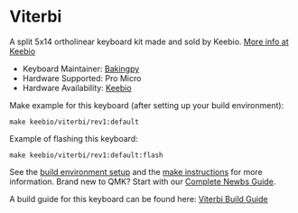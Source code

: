 # Viterbi

A split 5x14 ortholinear keyboard kit made and sold by Keebio. [More info at Keebio](https://keeb.io)

* Keyboard Maintainer: [Bakingpy](https://github.com/nooges)
* Hardware Supported: Pro Micro
* Hardware Availability: [Keebio](https://keeb.io)

Make example for this keyboard (after setting up your build environment):

    make keebio/viterbi/rev1:default

Example of flashing this keyboard:

    make keebio/viterbi/rev1:default:flash

See the [build environment setup](https://docs.qmk.fm/#/getting_started_build_tools) and the [make instructions](https://docs.qmk.fm/#/getting_started_make_guide) for more information. Brand new to QMK? Start with our [Complete Newbs Guide](https://docs.qmk.fm/#/newbs).

A build guide for this keyboard can be found here: [Viterbi Build Guide](https://docs.keeb.io)

